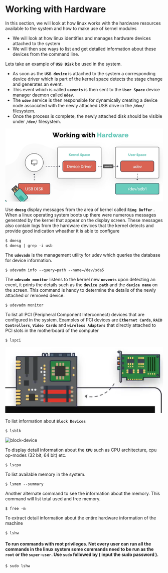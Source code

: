 # Working with Hardware

In this section, we will look at how linux works with the hardware resources available to the system and how to make use of kernel modules
- We will look at how linux identifies and manages hardware devices attached to the system
- We will then see ways to list and get detailed information about these devices from the command line.

Lets take an example of **`USB Disk`** be used in the system.
- As soon as the **`USB device`** is attached to the system a corresponding device driver which is part of the kernel space detects the stage change and generates an event. 
- This event which is called **`uevents`** is then sent to the **`User Space`** device manager daemon called **`udev`**. 
- The **`udev`** service is then responsible for dynamically creating a device node associated with the newly attached USB drive in the **`/dev/`** filesystem. 
- Once the process is complete, the newly attached disk should be visible under **`/dev/`** filesystem.

![working-with-hardware](../../images/working-with-hardware.PNG)

Use **`dmesg`** display messages from the area of kernel called **`Ring Buffer`** . When a linux operating system boots up there were numerous messages generated by the kernel that appear on the display screen. These messages also contain logs from the hardware devices that the kernel detects and provide good indication wheather it is able to configure
```
$ dmesg
$ dmesg | grep -i usb
```

The **`udevadm`** is the management utility for udev which queries the database for device information.
```
$ udevadm info --query=path --name=/dev/sda5
```

The **`udevadm monitor`** listens to the kernel new **`uevents`** upon detecting an event, it prints the details such as the **`device path`** and the **`device name`** on the screen. This command is handy to determine the details of the newly attached or removed device.
```
$ udevadm monitor
```

To list all PCI (Peripheral Component Interconnect) devices that are configured in the system. Examples of PCI devices are **`Ethernet Cards`**, **`RAID Controllers`**, **`Video Cards`** and **`wireless Adaptors`** that directly attached to PCI slots in the motherboard of the computer
```
$ lspci
```
   ![pci](../../images/pci.PNG)
   

To list information about **`Block Devices`**
```
$ lsblk
```
   ![block-device](../../images/block-devices.PNG)
   

To display detail information about the **`CPU`** such as CPU architecture, cpu op-modes (32 bit, 64 bit) etc.
```
$ lscpu
```

To list available memory in the system. 
```
$ lsmem --summary
```

Another alternate command to see the information about the memory. This command will list total used and free memory.
```
$ free -m
```

To extract detail information about the entire hardware information of the machine
```
$ lshw
```

#### To run commands with root privileges. Not every user can run all the commands in the linux system some commands need to be run as the `root` or the `super-user`. Use **`sudo`** followed by <command> ( input the sudo password ).

```
$ sudo lshw
```



